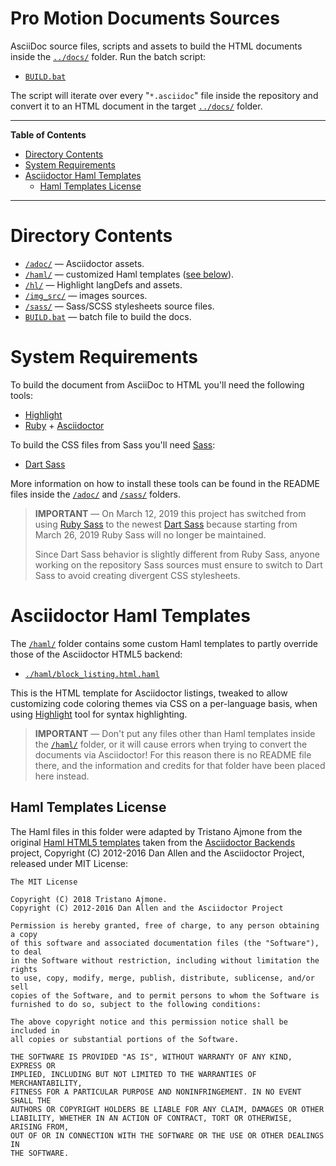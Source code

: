 # Pro Motion Documents Sources

AsciiDoc source files, scripts and assets to build the HTML documents inside the [`../docs/`][docs] folder. Run the batch script:

- [`BUILD.bat`][BUILD.bat]

The script will iterate over every "`*.asciidoc`" file inside the repository and convert it to an HTML document in the target [`../docs/`][docs] folder.

-----

**Table of Contents**

<!-- MarkdownTOC autolink="true" bracket="round" autoanchor="false" lowercase="only_ascii" uri_encoding="true" levels="1,2,3" -->

- [Directory Contents](#directory-contents)
- [System Requirements](#system-requirements)
- [Asciidoctor Haml Templates](#asciidoctor-haml-templates)
    - [Haml Templates License](#haml-templates-license)

<!-- /MarkdownTOC -->

-----

# Directory Contents

- [`/adoc/`][adoc] — Asciidoctor assets.
- [`/haml/`][haml] — customized Haml templates ([see below][Haml sec]).
- [`/hl/`][hl] — Highlight langDefs and assets.
- [`/img_src/`][img_src] — images sources.
- [`/sass/`][sass] — Sass/SCSS stylesheets source files.
- [`BUILD.bat`][BUILD.bat] — batch file to build the docs.

# System Requirements

To build the document from AsciiDoc to HTML you'll need the following tools:

- [Highlight]
- [Ruby] + [Asciidoctor]

To build the CSS files from Sass you'll need [Sass]:

- [Dart Sass]

More information on how to install these tools can be found in the README files inside the [`/adoc/`][adoc] and [`/sass/`][sass] folders.


> __IMPORTANT__ — On March 12, 2019 this project has switched from using [Ruby Sass] to the newest [Dart Sass] because starting from March 26, 2019 Ruby Sass will no longer be maintained.
> 
> Since Dart Sass behavior is slightly different from Ruby Sass, anyone working on the repository Sass sources must ensure to switch to Dart Sass to avoid creating divergent CSS stylesheets.

# Asciidoctor Haml Templates

The [`/haml/`][haml] folder contains some custom Haml templates to partly override those of the Asciidoctor HTML5 backend:

- [`./haml/block_listing.html.haml`][block_listing]

This is the HTML template for Asciidoctor listings, tweaked to allow customizing code coloring themes via CSS on a per-language basis, when using [Highlight] tool for syntax highlighting.

> __IMPORTANT__ — Don't put any files other than Haml templates inside the [`/haml/`][haml] folder, or it will cause errors when trying to convert the documents via Asciidoctor! For this reason there is no README file there, and the information and credits for that folder have been placed here instead.

## Haml Templates License

The Haml files in this folder were adapted by Tristano Ajmone from the original [Haml HTML5 templates] taken from the
[Asciidoctor Backends] project, Copyright (C) 2012-2016 Dan Allen and the Asciidoctor Project, released under MIT License:

    The MIT License
    
    Copyright (C) 2018 Tristano Ajmone.
    Copyright (C) 2012-2016 Dan Allen and the Asciidoctor Project

    Permission is hereby granted, free of charge, to any person obtaining a copy
    of this software and associated documentation files (the "Software"), to deal
    in the Software without restriction, including without limitation the rights
    to use, copy, modify, merge, publish, distribute, sublicense, and/or sell
    copies of the Software, and to permit persons to whom the Software is
    furnished to do so, subject to the following conditions:

    The above copyright notice and this permission notice shall be included in
    all copies or substantial portions of the Software.

    THE SOFTWARE IS PROVIDED "AS IS", WITHOUT WARRANTY OF ANY KIND, EXPRESS OR
    IMPLIED, INCLUDING BUT NOT LIMITED TO THE WARRANTIES OF MERCHANTABILITY,
    FITNESS FOR A PARTICULAR PURPOSE AND NONINFRINGEMENT. IN NO EVENT SHALL THE
    AUTHORS OR COPYRIGHT HOLDERS BE LIABLE FOR ANY CLAIM, DAMAGES OR OTHER
    LIABILITY, WHETHER IN AN ACTION OF CONTRACT, TORT OR OTHERWISE, ARISING FROM,
    OUT OF OR IN CONNECTION WITH THE SOFTWARE OR THE USE OR OTHER DEALINGS IN
    THE SOFTWARE.


<!-----------------------------------------------------------------------------
                               REFERENCE LINKS                                
------------------------------------------------------------------------------>

<!-- project files & folders -->

[adoc]: ./adoc/ "Navigate folder"
[docs]: ../docs/ "Navigate folder"
[haml]: ./haml/ "Navigate folder"
[hl]: ./hl/ "Navigate folder"
[img_src]: ./img_src/ "Navigate folder"
[sass]: ./sass/ "Navigate folder"

[block_listing]: ./haml/block_listing.html.haml "View source file"

[BUILD.bat]: ./BUILD.bat "View source file"

<!-- document cross-reference links -->

[Haml sec]: #asciidoctor-haml-templates "Jump to section 'Asciidoctor Haml Templates'"


<!-- dependencies -->

[Asciidoctor]: https://github.com/asciidoctor/asciidoctor#installation
[Highlight]: http://www.andre-simon.de/zip/download.php

[Sass]: https://sass-lang.com "Visit Sass website"
[Ruby Sass]: https://github.com/sass/ruby-sass
[Dart Sass]: https://github.com/sass/dart-sass
[Choco Sass]: https://chocolatey.org/packages/sass

[Ruby]: https://www.ruby-lang.org
[RubyInstaller]: https://rubyinstaller.org/downloads/
[Choco Ruby]: https://chocolatey.org/packages/ruby

[Node.js]: https://nodejs.org/en/ "Visit Node.js downloads page"
[Choco Node]: https://chocolatey.org/packages/nodejs
[Choco Node LTS]: https://chocolatey.org/packages/nodejs-lts

[Chocolatey GUI]: https://chocolatey.org/packages/ChocolateyGUI
[Chocolatey]: https://chocolatey.org

<!-- third party -->

[Asciidoctor Backends]: https://github.com/asciidoctor/asciidoctor-backends "Visit the Asciidoctor Backends project"
[Haml HTML5 templates]: https://github.com/asciidoctor/asciidoctor-backends/tree/master/haml/html5


<!-- EOF -->
